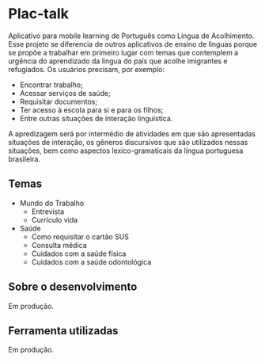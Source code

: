 # Plac-talk

Aplicativo para mobile learning de Português como Lingua de Acolhimento. Esse projeto se diferencia de outros aplicativos de ensino de linguas porque se propõe a trabalhar em primeiro lugar com temas que contemplem a urgência do aprendizado da língua do país que acolhe imigrantes e refugiados. Os usuários precisam, por exemplo:

- Encontrar trabalho;
- Acessar serviços de saúde;
- Requisitar documentos;
- Ter acesso à escola para si e para os filhos;
- Entre outras situações de interação linguistica.

A apredizagem será por intermédio de atividades em que são apresentadas situações de interação, os gêneros discursivos que são utilizados nessas situações, bem como aspectos lexico-gramaticais da lingua portuguesa brasileira.

## Temas

- Mundo do Trabalho
  - Entrevista
  - Currículo vida
- Saúde
  - Como requisitar o cartão SUS
  - Consulta médica
  - Cuidados com a saúde física
  - Cuidados com a saúde odontológica

## Sobre o desenvolvimento

Em produção.

## Ferramenta utilizadas

Em produção.
